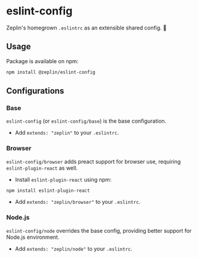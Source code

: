 # eslint-config

Zeplin's homegrown `.eslintrc` as an extensible shared config. 🌳

## Usage

Package is available on npm:
```sh
npm install @zeplin/eslint-config
```

## Configurations

### Base
`eslint-config` (or `eslint-config/base`) is the base configuration.

- Add `extends: "zeplin"` to your `.eslintrc`.

### Browser

`eslint-config/browser` adds preact support for browser use, requiring `eslint-plugin-react` as well.

- Install `eslint-plugin-react` using npm:
```sh
npm install eslint-plugin-react
```
- Add `extends: "zeplin/browser"` to your `.eslintrc`.

### Node.js

`eslint-config/node` overrides the base config, providing better support for Node.js environment.

- Add `extends: "zeplin/node"` to your `.eslintrc`.
